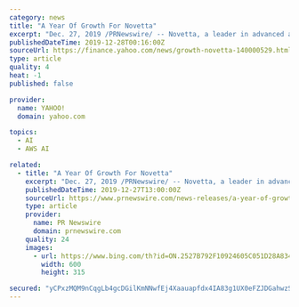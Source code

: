 ```yaml
---
category: news
title: "A Year Of Growth For Novetta"
excerpt: "Dec. 27, 2019 /PRNewswire/ -- Novetta, a leader in advanced analytics technology, closes out 2019 with a 68% YOY increase in contract awards, a geographically expanded employee base, and recognition of our customer focus by achieving CMMI-DEV ML3 and receiving the AWS Public Sector Technology Partner Award for Artificial Intelligence & Machine ..."
publishedDateTime: 2019-12-28T00:16:00Z
sourceUrl: https://finance.yahoo.com/news/growth-novetta-140000529.html
type: article
quality: 4
heat: -1
published: false

provider:
  name: YAHOO!
  domain: yahoo.com

topics:
  - AI
  - AWS AI

related:
  - title: "A Year Of Growth For Novetta"
    excerpt: "Dec. 27, 2019 /PRNewswire/ -- Novetta, a leader in advanced analytics technology, closes out 2019 with a 68% YOY increase in contract awards, a geographically expanded employee base, and recognition of our customer focus by achieving CMMI-DEV ML3 and receiving the AWS Public Sector Technology Partner Award for Artificial Intelligence & Machine ..."
    publishedDateTime: 2019-12-27T13:00:00Z
    sourceUrl: https://www.prnewswire.com/news-releases/a-year-of-growth-for-novetta-300979491.html
    type: article
    provider:
      name: PR Newswire
      domain: prnewswire.com
    quality: 24
    images:
      - url: https://www.bing.com/th?id=ON.2527B792F10924605C051D28A8342976
        width: 600
        height: 315

secured: "yCPxzMQM9nCqgLb4gcDGilKmNNwfEj4Xaauapfdx4IA83g1UX0eFZJDGahwzSRBEia9UNXvAhihj4dBYbm9pIFvpp0RxTyGa+5IyFJXA5ToRCJUTV6wncqEE4Lz+XnoxqGpb9n7hbvFPP24RsGq0nj3aQ1EZT00Hhm5oXob9a/dZNZCdriU/fMTi9dctIzDzM4LDYt//L7EXhWafmVMUtDXtSMLKjTw41sgDpLRfWfQKmnNwbB0XMe3kmb5BotjoYottRAham5SY/1newykk0A==;JSBT+k3Cfl3CVx79GTuaUQ=="
---
```


